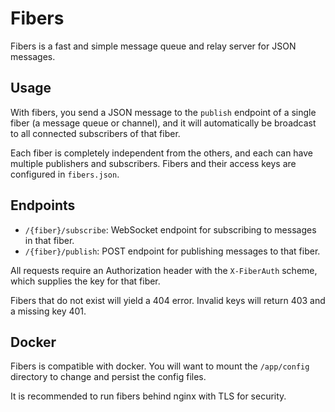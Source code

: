 # Fibers
Fibers is a fast and simple message queue and relay server for JSON messages.

## Usage
With fibers, you send a JSON message to the `publish` endpoint of a single fiber (a message queue or channel),
 and it will automatically be broadcast to all connected subscribers of that fiber.

Each fiber is completely independent from the others, and each can have multiple publishers and subscribers.
 Fibers and their access keys are configured in `fibers.json`.

## Endpoints
- `/{fiber}/subscribe`: WebSocket endpoint for subscribing to messages in that fiber.
- `/{fiber}/publish`: POST endpoint for publishing messages to that fiber.

All requests require an Authorization header with the `X-FiberAuth` scheme, which supplies
the key for that fiber.

Fibers that do not exist will yield a 404 error.
Invalid keys will return 403 and a missing key 401.

## Docker
Fibers is compatible with docker. You will want to mount the `/app/config` directory
to change and persist the config files.

It is recommended to run fibers behind nginx with TLS for security.
